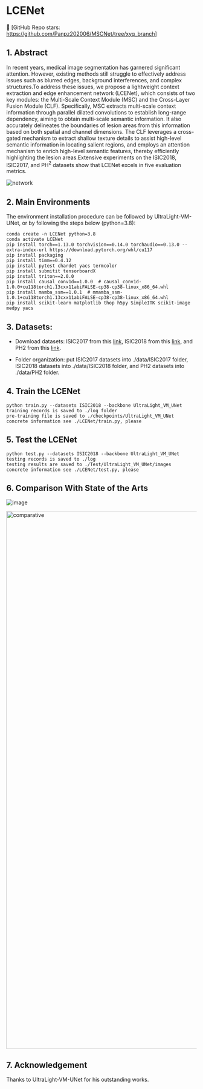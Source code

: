 # LCENet

👋 [GitHub Repo stars: https://github.com/Panpz202006/MSCNet/tree/xyq_branch]

## 1. Abstract

In recent years, medical image segmentation has garnered significant attention. However, existing methods still struggle to effectively address issues such as blurred edges, background interferences, and complex structures.To address these issues, we propose a lightweight context extraction and edge enhancement network (LCENet), which consists of two key modules: the Multi-Scale Context Module (MSC) and the Cross-Layer Fusion Module (CLF). Specifically, MSC extracts multi-scale context information through parallel dilated convolutions to establish long-range dependency, aiming to obtain multi-scale semantic information. It also accurately delineates the boundaries of lesion areas from this information based on both spatial and channel dimensions. The CLF leverages a cross-gated mechanism to extract shallow texture details to assist high-level semantic information in locating salient regions, and employs an attention mechanism to enrich high-level semantic features, thereby efficiently highlighting the lesion areas.Extensive experiments on the ISIC2018, ISIC2017, and PH$^{2}$ datasets show that LCENet excels in five evaluation metrics.

![network](https://github.com/user-attachments/assets/deeb9bdd-903c-410b-9e6b-84cbc549c848)

## 2. Main Environments

The environment installation procedure can be followed by UltraLight-VM-UNet, or by following the steps below (python=3.8):

```
conda create -n LCENet python=3.8
conda activate LCENet
pip install torch==1.13.0 torchvision==0.14.0 torchaudio==0.13.0 --extra-index-url https://download.pytorch.org/whl/cu117
pip install packaging
pip install timm==0.4.12
pip install pytest chardet yacs termcolor
pip install submitit tensorboardX
pip install triton==2.0.0
pip install causal_conv1d==1.0.0  # causal_conv1d-1.0.0+cu118torch1.13cxx11abiFALSE-cp38-cp38-linux_x86_64.whl
pip install mamba_ssm==1.0.1  # mmamba_ssm-1.0.1+cu118torch1.13cxx11abiFALSE-cp38-cp38-linux_x86_64.whl
pip install scikit-learn matplotlib thop h5py SimpleITK scikit-image medpy yacs
```

## 3. Datasets: 

- Download datasets: ISIC2017 from this [link](https://challenge.isic-archive.com/data/#2017), ISIC2018 from this [link](https://challenge.isic-archive.com/data/#2018), and PH2 from this [link](https://www.dropbox.com/scl/fi/epzcoqeyr1v9qlv/PH2Dataset.rar?rlkey=6mt2jlvwfkditkyg12xdei6ux&e=1).

- Folder organization: put ISIC2017 datasets into ./data/ISIC2017 folder, ISIC2018 datasets into ./data/ISIC2018 folder, and PH2 datasets into ./data/PH2 folder.
  
## 4. Train the LCENet

```
python train.py --datasets ISIC2018 --backbone UltraLight_VM_UNet
training records is saved to ./log folder
pre-training file is saved to ./checkpoints/UltraLight_VM_UNet
concrete information see ./LCENet/train.py, please
```

## 5. Test the LCENet

```
python test.py --datasets ISIC2018 --backbone UltraLight_VM_UNet
testing records is saved to ./log
testing results are saved to ./Test/UltraLight_VM_UNet/images
concrete information see ./LCENet/test.py, please
```
  
## 6. Comparison With State of the Arts

![image](https://github.com/user-attachments/assets/db408a6a-8ecf-4f7c-8a42-2f3f2f41ba29)

<img width="1422" alt="comparative" src="https://github.com/user-attachments/assets/6ddae633-2daa-45f2-b661-76bbb280bf17">

## 7. Acknowledgement

Thanks to UltraLight-VM-UNet for his outstanding works.
